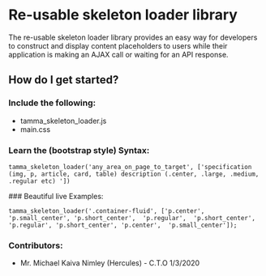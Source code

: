 # Re-usable skeleton loader library

The re-usable skeleton loader library provides an easy way for developers to construct and display content placeholders to users while their  application is making an AJAX call or waiting for an API response.

## How do I get started?

### Include the following:
* tamma_skeleton_loader.js
* main.css
        
### Learn the (bootstrap style) Syntax:
<pre class="bg-light"><code>tamma_skeleton_loader('any_area_on_page_to_target', ['specification (img, p, article, card, table) description (.center, .large, .medium, .regular etc) '])</code></pre class="bg-light">

### Beautiful live Examples:
<pre class="bg-light"><code>tamma_skeleton_loader('.container-fluid', ['p.center', 'p.small_center', 'p.short_center',  'p.regular',  'p.short_center', 'p.regular', 'p.short_center', 'p.center',  'p.small_center']);</code></pre>

### Contributors:
* Mr. Michael Kaiva Nimley (Hercules) - C.T.O 1/3/2020
